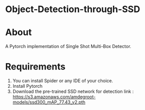 # Object-Detection-through-SSD



# About
A Pytorch implementation of Single Shot Multi-Box Detector.

# Requirements
1. You can install Spider or any IDE of your choice.
2. Install Pytorch
3. Download the pre-trained SSD network for detection
link : https://s3.amazonaws.com/amdegroot-models/ssd300_mAP_77.43_v2.pth
